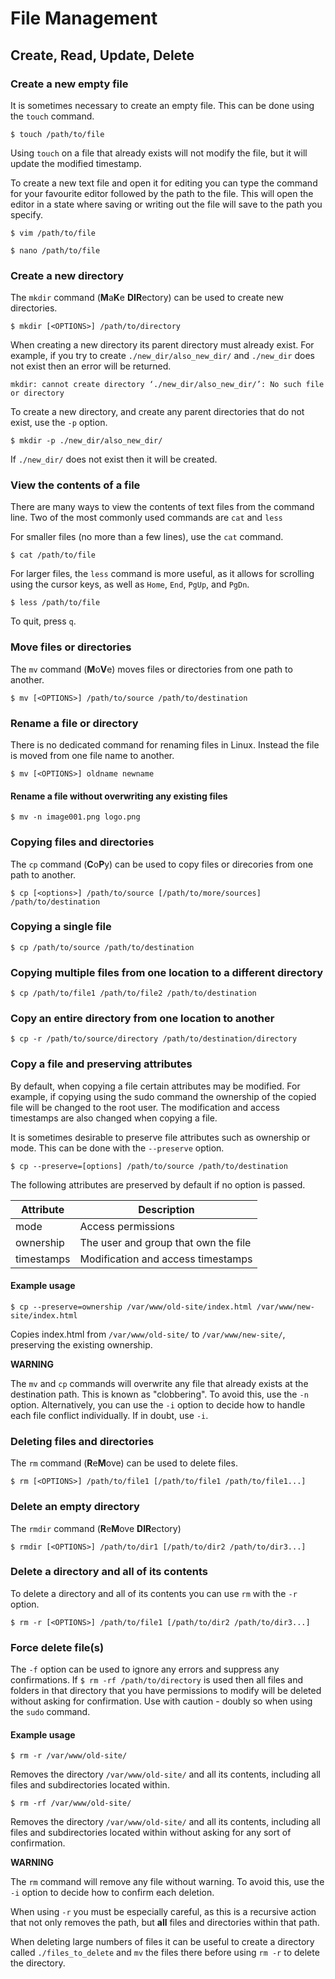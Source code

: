 # File Management

## Create, Read, Update, Delete

### Create a new empty file

It is sometimes necessary to create an empty file. This can be done using the `touch` command.

```$ touch /path/to/file```

Using ```touch``` on a file that already exists will not modify the file, but it will update the modified timestamp.

To create a new text file and open it for editing you can type the command for your favourite editor followed by the path to the file. This will open the editor in a state where saving or writing out the file will save to the path you specify.

```$ vim /path/to/file```

```$ nano /path/to/file```

### Create a new directory

The `mkdir` command (**M**a**K**e **DIR**ectory) can be used to create new directories.

```$ mkdir [<OPTIONS>] /path/to/directory```

When creating a new directory its parent directory must already exist. For example, if you try to create `./new_dir/also_new_dir/` and `./new_dir` does not exist then an error will be returned.

```mkdir: cannot create directory ‘./new_dir/also_new_dir/’: No such file or directory```

To create a new directory, and create any parent directories that do not exist, use the `-p` option.

```$ mkdir -p ./new_dir/also_new_dir/```

If `./new_dir/` does not exist then it will be created.

### View the contents of a file

There are many ways to view the contents of text files from the command line. Two of the most commonly used commands are `cat` and `less`

For smaller files (no more than a few lines), use the `cat` command.

```$ cat /path/to/file```

For larger files, the `less` command is more useful, as it allows for scrolling using the cursor keys, as well as `Home`, `End`, `PgUp`, and `PgDn`.

```$ less /path/to/file```

To quit, press `q`.

### Move files or directories

The `mv` command (**M**o**V**e) moves files or directories from one path to another.

```$ mv [<OPTIONS>] /path/to/source /path/to/destination```


### Rename a file or directory

There is no dedicated command for renaming files in Linux. Instead the file is moved from one file name to another.

`$ mv [<OPTIONS>] oldname newname`

#### Rename a file without overwriting any existing files

`$ mv -n image001.png logo.png`

### Copying files and directories

The `cp` command (**C**o**P**y) can be used to copy files or direcories from one path to another.

`$ cp [<options>] /path/to/source [/path/to/more/sources] /path/to/destination`

### Copying a single file

`$ cp /path/to/source /path/to/destination`

### Copying multiple files from one location to a different directory

`$ cp /path/to/file1 /path/to/file2 /path/to/destination`

### Copy an entire directory from one location to another

`$ cp -r /path/to/source/directory /path/to/destination/directory`

### Copy a file and preserving attributes

By default, when copying a file certain attributes may be modified. For example, if copying using the sudo command the ownership of the copied file will be changed to the root user. The modification and access timestamps are also changed when copying a file.

 It is sometimes desirable to preserve file attributes such as ownership or mode. This can be done with the `--preserve` option.

`$ cp --preserve=[options] /path/to/source /path/to/destination`

The following attributes are preserved by default if no option is passed.

| Attribute | Description |
|--|--|
| mode | Access permissions |
| ownership | The user and group that own the file |
| timestamps | Modification and access timestamps |

#### Example usage

`$ cp --preserve=ownership /var/www/old-site/index.html /var/www/new-site/index.html`

Copies index.html from `/var/www/old-site/` to `/var/www/new-site/`, preserving the existing ownership.

**WARNING**

The `mv` and `cp` commands will overwrite any file that already exists at the destination path. This is known as "clobbering". To avoid this, use the `-n` option. Alternatively, you can use the `-i` option to decide how to handle each file conflict individually. If in doubt, use `-i`.

### Deleting files and directories

The `rm` command (**R**e**M**ove) can be used to delete files.

`$ rm [<OPTIONS>] /path/to/file1 [/path/to/file1 /path/to/file1...]`

### Delete an empty directory

The `rmdir` command (**R**e**M**ove **DIR**ectory)

`$ rmdir [<OPTIONS>] /path/to/dir1 [/path/to/dir2 /path/to/dir3...]`

### Delete a directory and all of its contents

To delete a directory and all of its contents you can use `rm` with the `-r` option. 

`$ rm -r [<OPTIONS>] /path/to/file1 [/path/to/dir2 /path/to/dir3...]`

### Force delete file(s)

The `-f` option can be used to ignore any errors and suppress any confirmations. If `$ rm -rf /path/to/directory` is used then all files and folders in that directory that you have permissions to modify will be deleted without asking for confirmation. Use with caution - doubly so when using the `sudo` command.

#### Example usage

`$ rm -r /var/www/old-site/`

Removes the directory `/var/www/old-site/` and all its contents, including all files and subdirectories located within.

`$ rm -rf /var/www/old-site/`

Removes the directory `/var/www/old-site/` and all its contents, including all files and subdirectories located within without asking for any sort of confirmation.

**WARNING**

The `rm` command will remove any file without warning. To avoid this, use the `-i` option to decide how to confirm each deletion.

When using `-r` you must be especially careful, as this is a recursive action that not only removes the path, but **all** files and directories within that path.

When deleting large numbers of files it can be useful to create a directory called `./files_to_delete` and `mv` the files there before using `rm -r` to delete the directory.